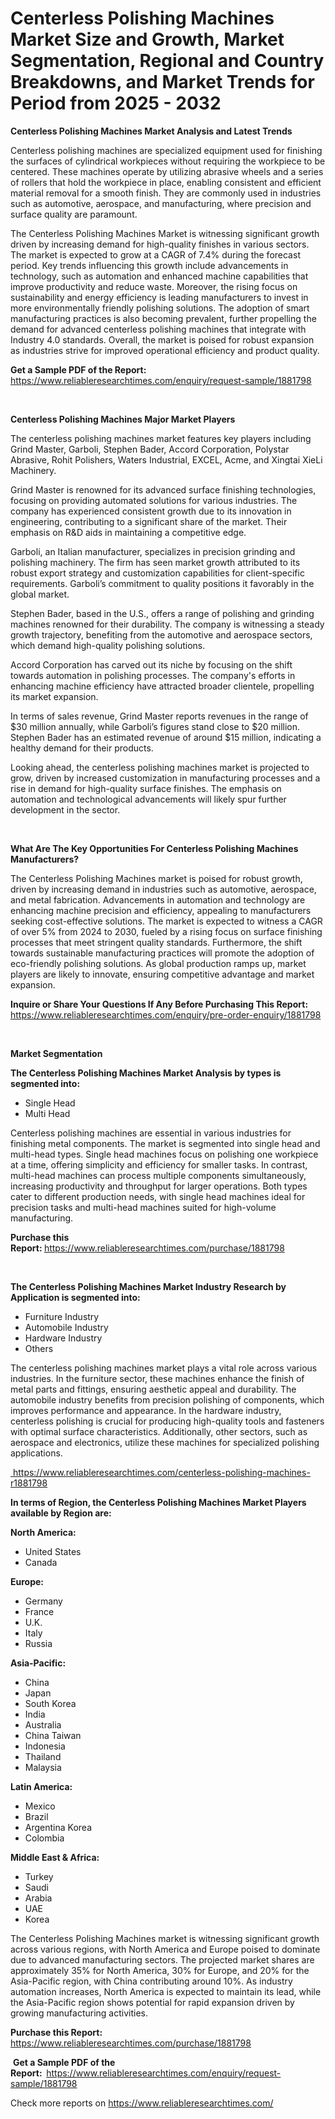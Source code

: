 <p><h1>Centerless Polishing Machines Market Size and Growth, Market Segmentation, Regional and Country Breakdowns, and Market Trends for Period from 2025 -  2032</h1></p><p><strong>Centerless Polishing Machines Market Analysis and Latest Trends</strong></p>
<p><p>Centerless polishing machines are specialized equipment used for finishing the surfaces of cylindrical workpieces without requiring the workpiece to be centered. These machines operate by utilizing abrasive wheels and a series of rollers that hold the workpiece in place, enabling consistent and efficient material removal for a smooth finish. They are commonly used in industries such as automotive, aerospace, and manufacturing, where precision and surface quality are paramount.</p><p>The Centerless Polishing Machines Market is witnessing significant growth driven by increasing demand for high-quality finishes in various sectors. The market is expected to grow at a CAGR of 7.4% during the forecast period. Key trends influencing this growth include advancements in technology, such as automation and enhanced machine capabilities that improve productivity and reduce waste. Moreover, the rising focus on sustainability and energy efficiency is leading manufacturers to invest in more environmentally friendly polishing solutions. The adoption of smart manufacturing practices is also becoming prevalent, further propelling the demand for advanced centerless polishing machines that integrate with Industry 4.0 standards. Overall, the market is poised for robust expansion as industries strive for improved operational efficiency and product quality.</p></p>
<p><strong>Get a Sample PDF of the Report:&nbsp;</strong> <a href="https://www.reliableresearchtimes.com/enquiry/request-sample/1881798?utm_campaign=2931&utm_medium=2&utm_source=Github&utm_content=ia&utm_term=05032025&utm_id=centerless-polishing-machines">https://www.reliableresearchtimes.com/enquiry/request-sample/1881798</a></p>
<p>&nbsp;</p>
<p><strong>Centerless Polishing Machines Major Market Players</strong></p>
<p><p>The centerless polishing machines market features key players including Grind Master, Garboli, Stephen Bader, Accord Corporation, Polystar Abrasive, Rohit Polishers, Waters Industrial, EXCEL, Acme, and Xingtai XieLi Machinery. </p><p>Grind Master is renowned for its advanced surface finishing technologies, focusing on providing automated solutions for various industries. The company has experienced consistent growth due to its innovation in engineering, contributing to a significant share of the market. Their emphasis on R&D aids in maintaining a competitive edge.</p><p>Garboli, an Italian manufacturer, specializes in precision grinding and polishing machinery. The firm has seen market growth attributed to its robust export strategy and customization capabilities for client-specific requirements. Garboli’s commitment to quality positions it favorably in the global market.</p><p>Stephen Bader, based in the U.S., offers a range of polishing and grinding machines renowned for their durability. The company is witnessing a steady growth trajectory, benefiting from the automotive and aerospace sectors, which demand high-quality polishing solutions. </p><p>Accord Corporation has carved out its niche by focusing on the shift towards automation in polishing processes. The company's efforts in enhancing machine efficiency have attracted broader clientele, propelling its market expansion.</p><p>In terms of sales revenue, Grind Master reports revenues in the range of $30 million annually, while Garboli’s figures stand close to $20 million. Stephen Bader has an estimated revenue of around $15 million, indicating a healthy demand for their products.</p><p>Looking ahead, the centerless polishing machines market is projected to grow, driven by increased customization in manufacturing processes and a rise in demand for high-quality surface finishes. The emphasis on automation and technological advancements will likely spur further development in the sector.</p></p>
<p>&nbsp;</p>
<p><strong>What Are The Key Opportunities For Centerless Polishing Machines Manufacturers?</strong></p>
<p><p>The Centerless Polishing Machines market is poised for robust growth, driven by increasing demand in industries such as automotive, aerospace, and metal fabrication. Advancements in automation and technology are enhancing machine precision and efficiency, appealing to manufacturers seeking cost-effective solutions. The market is expected to witness a CAGR of over 5% from 2024 to 2030, fueled by a rising focus on surface finishing processes that meet stringent quality standards. Furthermore, the shift towards sustainable manufacturing practices will promote the adoption of eco-friendly polishing solutions. As global production ramps up, market players are likely to innovate, ensuring competitive advantage and market expansion.</p></p>
<p><strong>Inquire or Share Your Questions If Any Before Purchasing This Report:</strong> <a href="https://www.reliableresearchtimes.com/enquiry/pre-order-enquiry/1881798?utm_campaign=2931&utm_medium=2&utm_source=Github&utm_content=ia&utm_term=05032025&utm_id=centerless-polishing-machines">https://www.reliableresearchtimes.com/enquiry/pre-order-enquiry/1881798</a></p>
<p>&nbsp;</p>
<p><strong>Market Segmentation</strong></p>
<p><strong>The Centerless Polishing Machines Market Analysis by types is segmented into:</strong></p>
<p><ul><li>Single Head</li><li>Multi Head</li></ul></p>
<p><p>Centerless polishing machines are essential in various industries for finishing metal components. The market is segmented into single head and multi-head types. Single head machines focus on polishing one workpiece at a time, offering simplicity and efficiency for smaller tasks. In contrast, multi-head machines can process multiple components simultaneously, increasing productivity and throughput for larger operations. Both types cater to different production needs, with single head machines ideal for precision tasks and multi-head machines suited for high-volume manufacturing.</p></p>
<p><strong>Purchase this Report:&nbsp;</strong><a href="https://www.reliableresearchtimes.com/purchase/1881798?utm_campaign=2931&utm_medium=2&utm_source=Github&utm_content=ia&utm_term=05032025&utm_id=centerless-polishing-machines">https://www.reliableresearchtimes.com/purchase/1881798</a></p>
<p>&nbsp;</p>
<p><strong>The Centerless Polishing Machines Market Industry Research by Application is segmented into:</strong></p>
<p><ul><li>Furniture Industry</li><li>Automobile Industry</li><li>Hardware Industry</li><li>Others</li></ul></p>
<p><p>The centerless polishing machines market plays a vital role across various industries. In the furniture sector, these machines enhance the finish of metal parts and fittings, ensuring aesthetic appeal and durability. The automobile industry benefits from precision polishing of components, which improves performance and appearance. In the hardware industry, centerless polishing is crucial for producing high-quality tools and fasteners with optimal surface characteristics. Additionally, other sectors, such as aerospace and electronics, utilize these machines for specialized polishing applications.</p></p>
<p><a href="https://www.reliableresearchtimes.com/centerless-polishing-machines-r1881798?utm_campaign=2931&utm_medium=2&utm_source=Github&utm_content=ia&utm_term=05032025&utm_id=centerless-polishing-machines">&nbsp;https://www.reliableresearchtimes.com/centerless-polishing-machines-r1881798</a></p>
<p><strong>In terms of Region, the Centerless Polishing Machines Market Players available by Region are:</strong></p>
<p>
    <p> <strong> North America: </strong>
        <ul>
            <li>United States</li>
            <li>Canada</li>
        </ul>
        </p> 
    <p> <strong> Europe: </strong>
        <ul>
            <li>Germany</li>
            <li>France</li>
            <li>U.K.</li>
            <li>Italy</li>
            <li>Russia</li>
        </ul>
        </p> 
    <p> <strong> Asia-Pacific: </strong>
        <ul>
            <li>China</li>
            <li>Japan</li>
            <li>South Korea</li>
            <li>India</li>
            <li>Australia</li>
            <li>China Taiwan</li>
            <li>Indonesia</li>
            <li>Thailand</li>
            <li>Malaysia</li>
        </ul>
        </p> 
    <p> <strong> Latin America: </strong>
        <ul>
            <li>Mexico</li>
            <li>Brazil</li>
            <li>Argentina Korea</li>
            <li>Colombia</li>
        </ul>
        </p> 
    <p> <strong> Middle East & Africa: </strong>
        <ul>
            <li>Turkey</li>
            <li>Saudi</li>
            <li>Arabia</li>
            <li>UAE</li>
            <li>Korea</li>
        </ul>
    </p>
    </p>
<p><p>The Centerless Polishing Machines market is witnessing significant growth across various regions, with North America and Europe poised to dominate due to advanced manufacturing sectors. The projected market shares are approximately 35% for North America, 30% for Europe, and 20% for the Asia-Pacific region, with China contributing around 10%. As industry automation increases, North America is expected to maintain its lead, while the Asia-Pacific region shows potential for rapid expansion driven by growing manufacturing activities.</p></p>
<p><strong>Purchase this Report: </strong><a href="https://www.reliableresearchtimes.com/purchase/1881798?utm_campaign=2931&utm_medium=2&utm_source=Github&utm_content=ia&utm_term=05032025&utm_id=centerless-polishing-machines">https://www.reliableresearchtimes.com/purchase/1881798</a></p>
<p>&nbsp;<strong>Get a Sample PDF of the Report:&nbsp;&nbsp;</strong><a href="https://www.reliableresearchtimes.com/enquiry/request-sample/1881798?utm_campaign=2931&utm_medium=2&utm_source=Github&utm_content=ia&utm_term=05032025&utm_id=centerless-polishing-machines">https://www.reliableresearchtimes.com/enquiry/request-sample/1881798</a></p>
<p><strong></strong></p>
<p>Check more reports on <a href="https://www.reliableresearchtimes.com/?utm_campaign=2931&utm_medium=2&utm_source=Github&utm_content=ia&utm_term=05032025&utm_id=centerless-polishing-machines">https://www.reliableresearchtimes.com/</a></p>